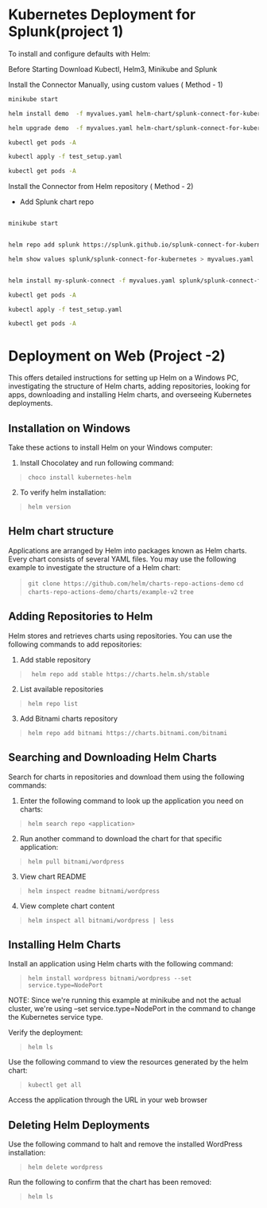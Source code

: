 # Kubernetes Deployment for Splunk(project 1)


To install and configure defaults with Helm:

Before Starting Download Kubectl, Helm3, Minikube and Splunk


Install the Connector Manually, using custom values ( Method - 1)

```bash
minikube start

helm install demo  -f myvalues.yaml helm-chart/splunk-connect-for-kubernetes

helm upgrade demo  -f myvalues.yaml helm-chart/splunk-connect-for-kubernetes

kubectl get pods -A

kubectl apply -f test_setup.yaml

kubectl get pods -A


```

Install the Connector from Helm repository ( Method - 2)

* Add Splunk chart repo 
```bash

minikube start


helm repo add splunk https://splunk.github.io/splunk-connect-for-kubernetes/

helm show values splunk/splunk-connect-for-kubernetes > myvalues.yaml


helm install my-splunk-connect -f myvalues.yaml splunk/splunk-connect-for-kubernetes

kubectl get pods -A

kubectl apply -f test_setup.yaml

kubectl get pods -A


```



#   Deployment on Web (Project -2)
This offers detailed instructions for setting up Helm on a Windows PC, investigating the structure of Helm charts, adding repositories, looking for apps, downloading and installing Helm charts, and overseeing Kubernetes deployments.

## Installation on Windows

Take these actions to install Helm on your Windows computer:

1. Install Chocolatey and run following command:
> `choco install kubernetes-helm`
2. To verify helm installation:
> `helm version`

## Helm chart structure

Applications are arranged by Helm into packages known as Helm charts. Every chart consists of several YAML files. You may use the following example to investigate the structure of a Helm chart:

>`git clone https://github.com/helm/charts-repo-actions-demo`
>`cd charts-repo-actions-demo/charts/example-v2`
>`tree`

## Adding Repositories to Helm

Helm stores and retrieves charts using repositories. You can use the following commands to add repositories:
1. Add stable repository
>` helm repo add stable https://charts.helm.sh/stable`
2. List available repositories
>`helm repo list`
3. Add Bitnami charts repository
>`helm repo add bitnami https://charts.bitnami.com/bitnami`

## Searching and Downloading Helm Charts

Search for charts in repositories and download them using the following commands:
1. Enter the following command to look up the application you need on charts:
> `helm search repo <application>`
2. Run another command to download the chart for that specific application:
>`helm pull bitnami/wordpress`
3. View chart README
>`helm inspect readme bitnami/wordpress`
4. View complete chart content
>`helm inspect all bitnami/wordpress | less`

## Installing Helm Charts

Install an application using Helm charts with the following command:
> `helm install wordpress bitnami/wordpress --set service.type=NodePort`

NOTE: Since we're running this example at minikube and not the actual cluster, we're using –set service.type=NodePort in the command to change the Kubernetes service type.

Verify the deployment:
>`helm ls`

Use the following command to view the resources generated by the helm chart:
>`kubectl get all`

Access the application through the URL in your web browser


## Deleting Helm Deployments

Use the following command to halt and remove the installed WordPress installation:
>`helm delete wordpress`

Run the following to confirm that the chart has been removed:
>`helm ls`

